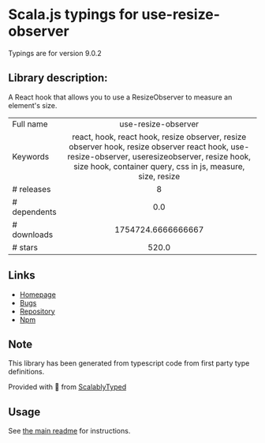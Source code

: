 
# Scala.js typings for use-resize-observer

Typings are for version 9.0.2

## Library description:
A React hook that allows you to use a ResizeObserver to measure an element's size.

|                    |                 |
| ------------------ | :-------------: |
| Full name          | use-resize-observer |
| Keywords           | react, hook, react hook, resize observer, resize observer hook, resize observer react hook, use-resize-observer, useresizeobserver, resize hook, size hook, container query, css in js, measure, size, resize |
| # releases         | 8 |
| # dependents       | 0.0 |
| # downloads        | 1754724.6666666667 |
| # stars            | 520.0 |

## Links
- [Homepage](https://github.com/ZeeCoder/use-resize-observer#readme)
- [Bugs](https://github.com/ZeeCoder/use-resize-observer/issues)
- [Repository](https://github.com/ZeeCoder/use-resize-observer)
- [Npm](https://www.npmjs.com/package/use-resize-observer)
    


## Note
This library has been generated from typescript code from first party type definitions.

Provided with :purple_heart: from [ScalablyTyped](https://github.com/oyvindberg/ScalablyTyped)

## Usage
See [the main readme](../../readme.md) for instructions.


